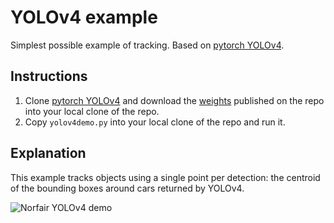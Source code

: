 # YOLOv4 example

Simplest possible example of tracking. Based on [pytorch YOLOv4](https://github.com/Tianxiaomo/pytorch-YOLOv4/tree/master).

## Instructions

1. Clone [pytorch YOLOv4](https://github.com/Tianxiaomo/pytorch-YOLOv4/tree/master) and download the [weights](https://drive.google.com/open?id=1wv_LiFeCRYwtpkqREPeI13-gPELBDwuJ) published on the repo into your local clone of the repo.
2. Copy `yolov4demo.py` into your local clone of the repo and run it.

## Explanation

This example tracks objects using a single point per detection: the centroid of the bounding boxes around cars returned by YOLOv4.

![Norfair YOLOv4 demo](../../docs/yolo_cars.gif)

